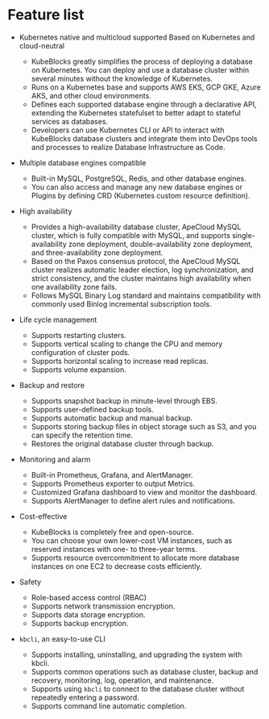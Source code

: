 # Feature list

* Kubernetes native and multicloud supported
  Based on Kubernetes and cloud-neutral
  * KubeBlocks greatly simplifies the process of deploying a database on Kubernetes. You can deploy and use a database cluster within several minutes without the knowledge of Kubernetes.
  * Runs on a Kubernetes base and supports AWS EKS, GCP GKE, Azure AKS, and other cloud environments.
  * Defines each supported database engine through a declarative API, extending the Kubernetes statefulset to better adapt to stateful services as databases.
  * Developers can use Kubernetes CLI or API to interact with KubeBlocks database clusters and integrate them into DevOps tools and processes to realize Database Infrastructure as Code.

* Multiple database engines compatible
  * Built-in MySQL, PostgreSQL, Redis, and other database engines.
  * You can also access and manage any new database engines or Plugins by defining CRD (Kubernetes custom resource definition).

* High availability
  * Provides a high-availability database cluster, ApeCloud MySQL cluster, which is fully compatible with MySQL, and supports single-availability zone deployment, double-availability zone deployment, and three-availability zone deployment.
  * Based on the Paxos consensus protocol, the ApeCloud MySQL cluster realizes automatic leader election, log synchronization, and strict consistency, and the cluster maintains high availability when one availability zone fails.
  * Follows MySQL Binary Log standard and maintains compatibility with commonly used Binlog incremental subscription tools.

* Life cycle management
  * Supports restarting clusters.
  * Supports vertical scaling to change the CPU and memory configuration of cluster pods.
  * Supports horizontal scaling to increase read replicas.
  * Supports volume expansion.

* Backup and restore
  * Supports snapshot backup in minute-level through EBS.
  * Supports user-defined backup tools.
  * Supports automatic backup and manual backup.
  * Supports storing backup files in object storage such as S3, and you can specify the retention time.
  * Restores the original database cluster through backup.

* Monitoring and alarm
  * Built-in Prometheus, Grafana, and AlertManager.
  * Supports Prometheus exporter to output Metrics.
  * Customized Grafana dashboard to view and monitor the dashboard.
  * Supports AlertManager to define alert rules and notifications.

* Cost-effective
  * KubeBlocks is completely free and open-source.
  * You can choose your own lower-cost VM instances, such as reserved instances with one- to three-year terms.
  * Supports resource overcommitment to allocate more database instances on one EC2 to decrease costs efficiently.

* Safety
  * Role-based access control (RBAC)
  * Supports network transmission encryption.
  * Supports data storage encryption.
  * Supports backup encryption.

* `kbcli`, an easy-to-use CLI
  * Supports installing, uninstalling, and upgrading the system with kbcli.
  * Supports common operations such as database cluster, backup and recovery, monitoring, log, operation, and maintenance.
  * Supports using `kbcli` to connect to the database cluster without repeatedly entering a password.
  * Supports command line automatic completion.